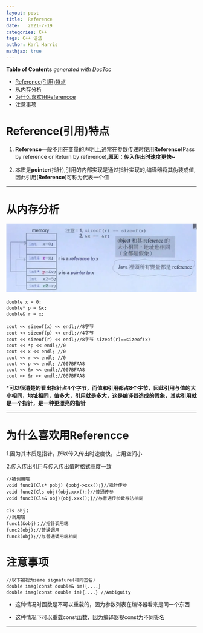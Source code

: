 ```yaml
---
layout: post
title:  Reference
date:   2021-7-19
categories: C++
tags: C++ 语法
author: Karl Harris
mathjax: true
---
```


<!-- START doctoc generated TOC please keep comment here to allow auto update -->
<!-- DON'T EDIT THIS SECTION, INSTEAD RE-RUN doctoc TO UPDATE -->
**Table of Contents**  *generated with [DocToc](https://github.com/thlorenz/doctoc)*

- [Reference(引用)特点](#reference%E5%BC%95%E7%94%A8%E7%89%B9%E7%82%B9)
- [从内存分析](#%E4%BB%8E%E5%86%85%E5%AD%98%E5%88%86%E6%9E%90)
- [为什么喜欢用Referencce](#%E4%B8%BA%E4%BB%80%E4%B9%88%E5%96%9C%E6%AC%A2%E7%94%A8referencce)
- [注意事项](#%E6%B3%A8%E6%84%8F%E4%BA%8B%E9%A1%B9)

<!-- END doctoc generated TOC please keep comment here to allow auto update -->


# Reference(引用)特点
1. **Reference**一般不用在变量的声明上,通常在参数传递时使用**Reference**(Pass by reference or Return by reference),**原因：传入传出时速度更快~**
    
2. 本质是**pointer**(指针),引用的内部实现是通过指针实现的,编译器将其伪装成值,因此引用(**Reference**)可称为代表一个值

---
# 从内存分析

![内存示意图](img\reference1.png)

	double x = 0;
	double* p = &x;
	double& r = x;
	
	cout << sizeof(x) << endl;//8字节
	cout << sizeof(p) << endl;//4字节
	cout << sizeof(r) << endl;//8字节 sizeof(r)==sizeof(x)
	cout << *p << endl;//0
	cout << x << endl; //0
	cout << r << endl; //0
    cout << p << endl; //007BFAA8
	cout << &x << endl;//007BFAA8
	cout << &r << endl;//007BFAA8

***可以很清楚的看出指针占4个字节，而值和引用都占8个字节，因此引用与值的大小相同，地址相同，值多大，引用就是多大，这是编译器造成的假象，其实引用就是一个指针，是一种更漂亮的指针**

---
# 为什么喜欢用Referencce
1.因为其本质是指针，所以传入传出时速度快，占用空间小

2.传入传出引用与传入传出值时格式高度一致

	//被调用端
	void func1(Cls* pobj) {pobj->xxx();}//指针传参
	void func2(Cls obj){obj.xxx();}//普通传参
	void func3(Cls& obj){obj.xxx();}//与普通传参数写法相同

	Cls obj；
	//调用端
	func1(&obj)；//指针调用端
	func2(obj);//普通调用
	func3(obj);//与普通调用端相同

# 注意事项
	//以下被视为same signature(相同签名)
	double imag(const double& im){....}
	double imag(const double im){....} //Ambiguity

* 这种情况时函数是不可以重载的，因为参数列表在编译器看来是同一个东西

* 这种情况下可以重载const函数，因为编译器视const为不同签名
---



    